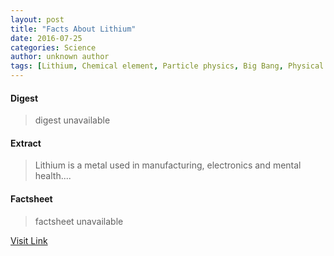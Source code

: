 ```yaml
---
layout: post
title: "Facts About Lithium"
date: 2016-07-25
categories: Science
author: unknown author
tags: [Lithium, Chemical element, Particle physics, Big Bang, Physical sciences, Chemistry, Atoms, Chemical elements, Physics]
---
```



#### Digest
>digest unavailable

#### Extract
>Lithium is a metal used in manufacturing, electronics and mental health....

#### Factsheet
>factsheet unavailable

[Visit Link](http://www.livescience.com/28579-lithium.html)


